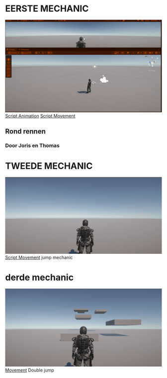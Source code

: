 # EERSTE MECHANIC
![RUN MECHANIC](RUNMECHANIC.gif)
[Script Animation](Assets/Assets/Scripts/Animate.cs)
[Script Movement](Assets/Assets/Scripts/Movement.cs)
## Rond rennen
### Door Joris en Thomas
# TWEEDE MECHANIC
![Mechanic2](Mechanic2.gif)
[Script Movement](Assets/Assets/Scripts/Movement.cs)
jump mechanic
# derde mechanic
![Mechanic3](Mechanic%203.gif)
[Movement](Assets/Assets/Scripts/Movement.cs)
Double jump